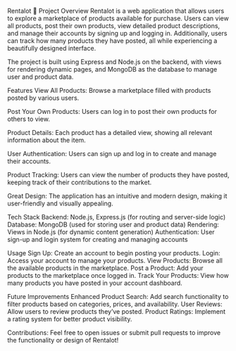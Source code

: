 
Rentalot 🚀
Project Overview
Rentalot is a web application that allows users to explore a marketplace of products available for purchase. Users can view all products, post their own products, view detailed product descriptions, and manage their accounts by signing up and logging in. Additionally, users can track how many products they have posted, all while experiencing a beautifully designed interface.

The project is built using Express and Node.js on the backend, with views for rendering dynamic pages, and MongoDB as the database to manage user and product data.

Features
View All Products: Browse a marketplace filled with products posted by various users.

Post Your Own Products: Users can log in to post their own products for others to view.

Product Details: Each product has a detailed view, showing all relevant information about the item.

User Authentication: Users can sign up and log in to create and manage their accounts.

Product Tracking: Users can view the number of products they have posted, keeping track of their contributions to the market.

Great Design: The application has an intuitive and modern design, making it user-friendly and visually appealing.

Tech Stack
Backend: Node.js, Express.js (for routing and server-side logic)
Database: MongoDB (used for storing user and product data)
Rendering: Views in Node.js (for dynamic content generation)
Authentication: User sign-up and login system for creating and managing accounts


Usage
Sign Up: Create an account to begin posting your products.
Login: Access your account to manage your products.
View Products: Browse all the available products in the marketplace.
Post a Product: Add your products to the marketplace once logged in.
Track Your Products: View how many products you have posted in your account dashboard.

Future Improvements
Enhanced Product Search: Add search functionality to filter products based on categories, prices, and availability.
User Reviews: Allow users to review products they’ve posted.
Product Ratings: Implement a rating system for better product visibility.


Contributions:
Feel free to open issues or submit pull requests to improve the functionality or design of Rentalot!

